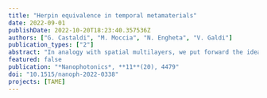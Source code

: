 ```yaml
---
title: "Herpin equivalence in temporal metamaterials"
date: 2022-09-01
publishDate: 2022-10-20T18:23:40.357536Z
authors: ["G. Castaldi", "M. Moccia", "N. Engheta", "V. Galdi"]
publication_types: ["2"]
abstract: "In analogy with spatial multilayers, we put forward the idea of Herpin equivalence in temporal metamaterials characterized by step-like time variations of the constitutive parameters. We show that, at a given frequency, an arbitrary temporal multistep exhibiting mirror symmetry can be replaced by an equivalent temporal slab with suitable refractive index and travel-time. This enables the synthesis of arbitrary values of the refractive index, in a way that differs fundamentally from the effective-medium approach, and adds new useful analytical machinery to the available toolbox for the study and design of temporal metamaterials, with potentially intriguing applications to anti-reflection coatings and filters."
featured: false
publication: "*Nanophotonics*, **11**(20), 4479"
doi: "10.1515/nanoph-2022-0338"
projects: [TAME]
---
```

